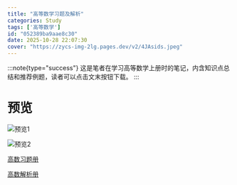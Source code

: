 ```yaml
---
title: "高等数学习题及解析"
categories: Study
tags: ['高等数学']
id: "052389ba9aae8c30"
date: 2025-10-28 22:07:30
cover: "https://zycs-img-2lg.pages.dev/v2/4JAsids.jpeg"
---
```


:::note{type="success"}
这是笔者在学习高等数学上册时的笔记，内含知识点总结和推荐例题，读者可以点击文末按钮下载。
:::

# 预览

![预览1](https://zycs-img-2lg.pages.dev/v2/S8GGU8X.jpeg "预览")

![预览2](https://zycs-img-2lg.pages.dev/v2/hsg0ZO4.jpeg "预览")

<a href="https://zjs3490581068.github.io/smallyo-Blog/public/assets/download/高数习题册.pdf" download="高数习题册.pdf">高数习题册</a>

<a href="https://www.smallyo.com/public/assets/download/高数解析册.pdf" download="高数解析册.pdf">高数解析册</a>